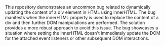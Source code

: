 This repository demonstrates an uncommon bug related to dynamically updating the content of a div element in HTML using innerHTML. The bug manifests when the innerHTML property is used to replace the content of a div and then further DOM manipulations are performed.  The solution provides a more robust approach to avoid this issue. The bug showcases a situation where setting the innerHTML doesn't immediately update the DOM for the attached event listeners or other subsequent DOM interactions. 